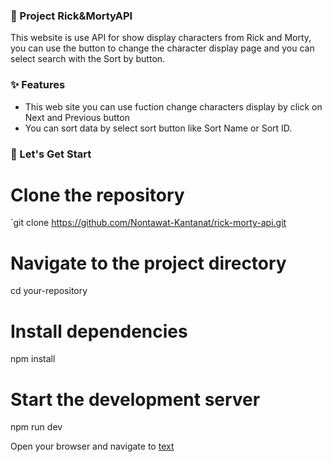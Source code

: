 ### 📝 Project Rick&MortyAPI
This website is use API for show display characters from Rick and Morty, you can use the button to change the character display page and you can select search with the Sort by button.

### ✨ Features
- This web site you can use fuction change characters display by click on Next and Previous button
- You can sort data by select sort button like Sort Name or Sort ID.

### 🚀 Let's Get Start

# Clone the repository
`git clone https://github.com/Nontawat-Kantanat/rick-morty-api.git

# Navigate to the project directory
cd your-repository

# Install dependencies
npm install

# Start the development server
npm run dev

Open your browser and navigate to [text](http://localhost:5173/)